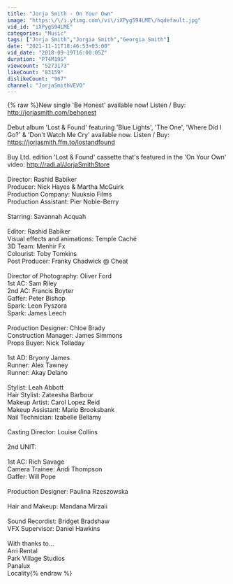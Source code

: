 ```yaml
---
title: "Jorja Smith - On Your Own"
image: "https:\/\/i.ytimg.com\/vi\/iXPygS94LME\/hqdefault.jpg"
vid_id: "iXPygS94LME"
categories: "Music"
tags: ["Jorja Smith","Jorgia Smith","Georgia Smith"]
date: "2021-11-11T18:46:53+03:00"
vid_date: "2018-09-19T16:00:05Z"
duration: "PT4M19S"
viewcount: "5273173"
likeCount: "83159"
dislikeCount: "967"
channel: "JorjaSmithVEVO"
---
```

{% raw %}New single 'Be Honest' available now! Listen / Buy: <a rel="nofollow" target="blank" href="http://jorjasmith.com/behonest">http://jorjasmith.com/behonest</a><br /><br />Debut album 'Lost &amp; Found' featuring 'Blue Lights', 'The One', 'Where Did I Go?' &amp; 'Don't Watch Me Cry' available now. Listen / Buy: <a rel="nofollow" target="blank" href="https://jorjasmith.ffm.to/lostandfound">https://jorjasmith.ffm.to/lostandfound</a> <br /><br />Buy Ltd. edition 'Lost &amp; Found' cassette that's featured in the 'On Your Own' video: <a rel="nofollow" target="blank" href="http://radi.al/JorjaSmithStore">http://radi.al/JorjaSmithStore</a><br /><br />Director: Rashid Babiker<br />Producer: Nick Hayes &amp; Martha McGuirk<br />Production Company: Nuuksio Films<br />Production Assistant: Pier Noble-Berry<br /><br />Starring: Savannah Acquah<br /><br />Editor: Rashid Babiker<br />Visual effects and animations: Temple Caché<br />3D Team: Menhir Fx<br />Colourist: Toby Tomkins<br />Post Producer: Franky Chadwick @ Cheat<br /><br />Director of Photography: Oliver Ford<br />1st AC: Sam Riley<br />2nd AC: Francis Boyter<br />Gaffer: Peter Bishop<br />Spark: Leon Pyszora<br />Spark: James Leech<br /><br />Production Designer: Chloe Brady<br />Construction Manager: James Simmons<br />Props Buyer: Nick Tolladay<br /><br />1st AD: Bryony James<br />Runner: Alex Tawney<br />Runner: Akay Delano<br /><br />Stylist: Leah Abbott<br />Hair Stylist: Zateesha Barbour<br />Makeup Artist: Carol Lopez Reid<br />Makeup Assistant: Mario Brooksbank<br />Nail Technician: Izabelle Bellamy<br /><br />Casting Director: Louise Collins<br /><br />2nd UNIT:<br /><br />1st AC: Rich Savage<br />Camera Trainee: Andi Thompson<br />Gaffer: Will Pope<br /><br />Production Designer: Paulina Rzeszowska<br /><br />Hair and Makeup: Mandana Mirzaii<br /><br />Sound Recordist: Bridget Bradshaw<br />VFX Supervisor: Daniel Hawkins<br /><br />With thanks to...<br />Arri Rental<br />Park Village Studios<br />Panalux<br />Locality{% endraw %}
